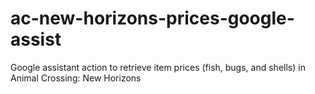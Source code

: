 # ac-new-horizons-prices-google-assist
Google assistant action to retrieve item prices (fish, bugs, and shells) in Animal Crossing: New Horizons
